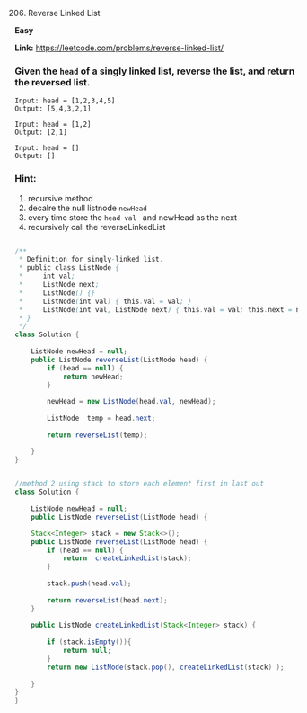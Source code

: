 206. Reverse Linked List

**Easy**

**Link:** https://leetcode.com/problems/reverse-linked-list/

### Given the `head` of a singly linked list, reverse the list, and return the reversed list.

```
Input: head = [1,2,3,4,5]
Output: [5,4,3,2,1]

Input: head = [1,2]
Output: [2,1]

Input: head = []
Output: []
```

### Hint:

1. recursive method
2. decalre the null listnode `newHead`
3. every time store the `head val ` and newHead as the next
4. recursively call the reverseLinkedList

```java

/**
 * Definition for singly-linked list.
 * public class ListNode {
 *     int val;
 *     ListNode next;
 *     ListNode() {}
 *     ListNode(int val) { this.val = val; }
 *     ListNode(int val, ListNode next) { this.val = val; this.next = next; }
 * }
 */
class Solution {
    
    ListNode newHead = null;
    public ListNode reverseList(ListNode head) {
        if (head == null) {
            return newHead;
        }
        
        newHead = new ListNode(head.val, newHead);
        
        ListNode  temp = head.next;
        
        return reverseList(temp);

    }
}


//method 2 using stack to store each element first in last out 
class Solution {
    
    ListNode newHead = null;
    public ListNode reverseList(ListNode head) {

    Stack<Integer> stack = new Stack<>();
    public ListNode reverseList(ListNode head) {
        if (head == null) {
            return  createLinkedList(stack);
        }
      
        stack.push(head.val);
        
        return reverseList(head.next);
    }
    
    public ListNode createLinkedList(Stack<Integer> stack) {
        
        if (stack.isEmpty()){
            return null;
        }
        return new ListNode(stack.pop(), createLinkedList(stack) );
        
    }
}
}



```